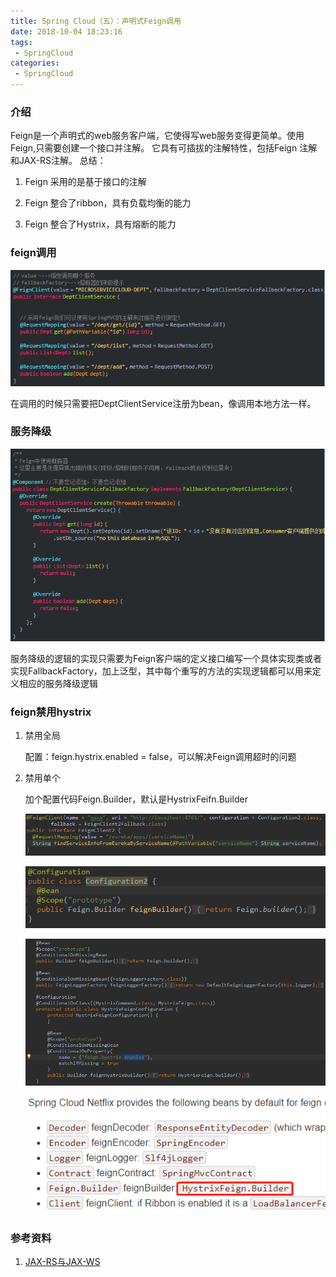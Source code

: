 ```yaml
---
title: Spring Cloud（五）：声明式Feign调用
date: 2018-10-04 18:23:16
tags:
 - SpringCloud
categories: 
 - SpringCloud
---
```


### 介绍

Feign是一个声明式的web服务客户端，它使得写web服务变得更简单。使用Feign,只需要创建一个接口并注解。
它具有可插拔的注解特性，包括Feign 注解和JAX-RS注解。
总结： 

1. Feign 采用的是基于接口的注解
2. Feign 整合了ribbon，具有负载均衡的能力

3. Feign 整合了Hystrix，具有熔断的能力

<!-- more -->

### feign调用

![](feign\feign01.png)

在调用的时候只需要把DeptClientService注册为bean，像调用本地方法一样。

### 服务降级

![](feign\feign02.png)

服务降级的逻辑的实现只需要为Feign客户端的定义接口编写一个具体实现类或者实现FallbackFactory，加上泛型，其中每个重写的方法的实现逻辑都可以用来定义相应的服务降级逻辑

### feign禁用hystrix

1. 禁用全局

   配置：feign.hystrix.enabled = false，可以解决Feign调用超时的问题

2. 禁用单个

   加个配置代码Feign.Builder，默认是HystrixFeifn.Builder

   ![](feign\feign03.png)

   ![](feign\feign04.png)

   ![](feign\feign05.png)

   ![](feign\feign06.png)

### 参考资料

1. [JAX-RS与JAX-WS]( https://www.zhihu.com/question/30095171/answer/46852591)